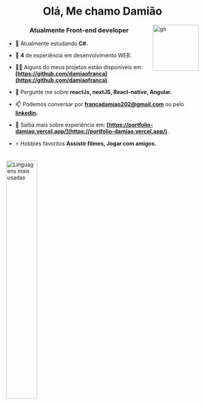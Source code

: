 
<h1 align="center">Olá, Me chamo Damião</h1>
<img align="right" src="https://user-images.githubusercontent.com/77007541/187729431-71b0e7f1-0b92-4f58-847f-7b624207f64d.png" alt="git" width="120" height="120" />
<h3 align="center">Atualmente Front-end developer</h3>

- 🌱 Atualmente estudando **C#.**

- 🚀 **4** de experiência em desenvolvimento WEB.

- 👨‍💻 Alguns do meus projetos estão disponíveis em: **[https://github.com/damiaofranca](https://github.com/damiaofranca)**.

- 💬 Pergunte me sobre **reactJs, nextJS, React-native, Angular.**

- 📫 Podemos conversar por **francadamiao202@gmail.com** ou pelo **[linkedin](https://linkedin.com/in/damião-frança-a47b20223).**

- 📄 Saiba mais sobre experiência em: **[https://portfolio-damiao.vercel.app/](https://portfolio-damiao.vercel.app/)**.

- ⚡ Hobbies favoritos **Assistir filmes, Jogar com amigos.**

<img style="width:40%;margin:1rem 0 ;" src="https://github-readme-stats.vercel.app/api/top-langs?username=damiaofranca&show_icons=true&locale=pt-br&layout=compact" alt="Linguagens mais usadas" />
</div>
